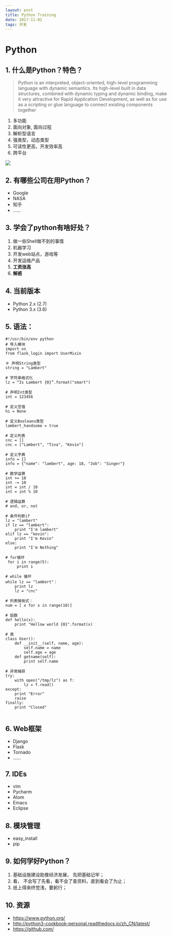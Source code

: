 ```yaml
---
layout: post
title: Python Training
date: 2017-11-02
tags: 开发
---
```



# Python
## 1. 什么是Python？特色？
>Python is an interpreted, object-oriented, high-level programming language with dynamic semantics. Its high-level built in data structures, combined with dynamic typing and dynamic binding, make it very attractive for Rapid Application Development, as well as for use as a scripting or glue language to connect existing components together

1. 多功能
2. 面向对象, 面向过程
3. 解析型语言
4. 强类型，动态类型
5. 可读性更高，开发效率高
6. 跨平台


![](https://pic4.zhimg.com/50/b0aeb7ffd1667b9162e5329154d43777_720x4096.jpg)


## 2. 有哪些公司在用Python？
* Google
* NASA
* 知乎
* ......


## 3. 学会了python有啥好处？
1. 做一些Shell做不到的事情
2. 机器学习
3. 开发web站点，游戏等
4. 开发运维产品
5. **工资涨高**
6. **解惑**

## 4. 当前版本
* Python 2.x  (2.7)
* Python 3.x  (3.6)

## 5. 语法：
```
#!/usr/bin/env python
# 导入模块
import os
from flask_login import UserMixin

＃ 声明String类型
string = "Lambert"

# 字符串格式化
lz = “Is Lambert {0}”.format("smart")

# 声明Int类型
int = 123456

# 定义空值
hi = None

# 定义Booleans类型
lambert_handsome = true

# 定义列表
cnc = []
cnc = ["Lambert", "Tina", "Kevin"]

# 定义字典
info = {}
info = {"name": "lambert", age: 18, "Job": "Singer"}

# 数学运算
int += 10
int -= 10
int = int / 10
int = int % 10

# 逻辑运算
# and, or, not
 
# 条件判断if
lz = "lambert"
if lz == "lambert":
    print "I'm lambert"
elif lz == "kevin":
    print "I'm Kevin"  
else:
    print "I'm Nothing"  
    
# for循环
 for i in range(5):
     print i

# while 循环
while lz == "lambert"：
    print lz
    lz = "cnc"        

# 列表推倒式：
num = [ x for x in range(10)]
 
# 函数
def hello(x):
    print "Hellow world {0}".format(x) 

# 类
class User():
    def __init__(self, name, age):
        self.name = name
        self.age = age
    def getname(self):
        print self.name   
        
# 异常捕获
try:
    with open("/tmp/lz") as f:
        lz = f.read()
except:
    print "Error"
    raise
finally:
    print "Closed"   
                             
```

## 6. Web框架
* Django
* Flask
* Tornado
* ......

## 7. IDEs
* vim
* Pycharm
* Atom
* Emacs
* Eclipse

## 8. 模块管理
* easy_install
* pip

## 9. 如何学好Python？
1. 基础设施建设助推经济发展， 先把基础记牢；
2. 看， 不会写了先看，看不会了查资料，直到看会了为止；
3. 纸上得来终觉浅，要躬行；


## 10. 资源
* https://www.python.org/
* http://python3-cookbook-personal.readthedocs.io/zh_CN/latest/
* https://github.com/

